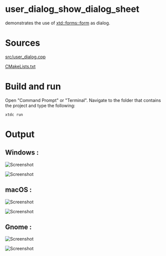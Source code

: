 # user_dialog_show_dialog_sheet

demonstrates the use of [xtd::forms::form](../../../src/xtd_forms/include/xtd/forms/form.hpp) as dialog.

# Sources

[src/user_dialog.cpp](src/user_dialog.cpp)

[CMakeLists.txt](CMakeLists.txt)

# Build and run

Open "Command Prompt" or "Terminal". Navigate to the folder that contains the project and type the following:

```shell
xtdc run
```

# Output

## Windows :

![Screenshot](../../../docs/pictures/examples/user_dialog_w.png)

![Screenshot](../../../docs/pictures/examples/user_dialog_wd.png)

## macOS :

![Screenshot](../../../docs/pictures/examples/user_dialog_m.png)

![Screenshot](../../../docs/pictures/examples/user_dialog_md.png)

## Gnome :

![Screenshot](../../../docs/pictures/examples/user_dialog_g.png)

![Screenshot](../../../docs/pictures/examples/user_dialog_gd.png)

